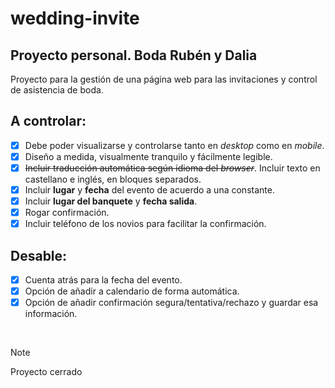 # wedding-invite
## Proyecto personal. **Boda Rubén y Dalia**
Proyecto para la gestión de una página web para las invitaciones y control de asistencia de boda.

## A controlar:
- [x] Debe poder visualizarse y controlarse tanto en *desktop* como en *mobile*.
- [x] Diseño a medida, visualmente tranquilo y fácilmente legible.
- [x] ~~Incluir traducción automática según idioma del *browser*~~. Incluir texto en castellano e inglés, en bloques separados.
- [x] Incluir **lugar** y **fecha** del evento de acuerdo a una constante.
- [x] Incluir **lugar del banquete** y **fecha salida**.
- [x] Rogar confirmación.
- [x] Incluir teléfono de los novios para facilitar la confirmación.

## Desable:
- [X] Cuenta atrás para la fecha del evento.
- [x] Opción de añadir a calendario de forma automática.
- [x] Opción de añadir confirmación segura/tentativa/rechazo y guardar esa información.

<br>

> [!NOTE]
> Proyecto cerrado
